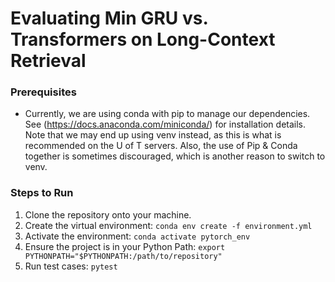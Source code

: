 # Evaluating Min GRU vs. Transformers on Long-Context Retrieval

### Prerequisites
- Currently, we are using conda with pip to manage our dependencies. See (https://docs.anaconda.com/miniconda/) for installation details. Note that we may end up using venv instead, as this is what is recommended on the U of T servers. Also, the use of Pip & Conda together is sometimes discouraged, which is another reason to switch to venv.

### Steps to Run
1) Clone the repository onto your machine.
2) Create the virtual environment: ```conda env create -f environment.yml```
3) Activate the environment: ```conda activate pytorch_env```
4) Ensure the project is in your Python Path: ```export PYTHONPATH="$PYTHONPATH:/path/to/repository"```
5) Run test cases: ```pytest```

